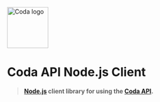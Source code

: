 <img src="https://cdn.coda.io/icons/svg/color/coda.svg" alt="Coda logo" title="Coda" height="96" width="96"/>

# Coda API Node.js Client

> **[Node.js][node] client library for using the [Coda API][coda-api].**

[node]: nodejs.org
[coda-api]: https://coda.io/developers/apis/v1beta1
